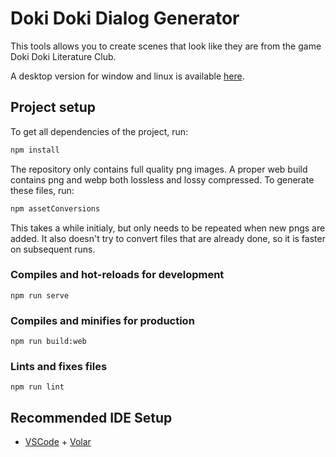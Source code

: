 # Doki Doki Dialog Generator

This tools allows you to create scenes that look like they are from the game Doki Doki Literature Club.

A desktop version for window and linux is available [here](https://github.com/edave64/dddg-desktop-version/releases).

## Project setup

To get all dependencies of the project, run:

```sh
npm install
```

The repository only contains full quality png images. A proper web build contains png and webp both lossless and lossy compressed. To generate these files, run:

```sh
npm assetConversions
```

This takes a while initialy, but only needs to be repeated when new pngs are added. It also doesn't try to convert files that are already done, so it is faster on subsequent runs.

### Compiles and hot-reloads for development

```
npm run serve
```

### Compiles and minifies for production

```
npm run build:web
```

### Lints and fixes files

```
npm run lint
```

## Recommended IDE Setup

- [VSCode](https://code.visualstudio.com/) + [Volar](https://marketplace.visualstudio.com/items?itemName=johnsoncodehk.volar)
